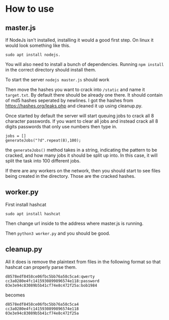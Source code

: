 # How to use

## master.js

If NodeJs isn't installed, installing it would a good first step.
On linux it would look something like this.
```
sudo apt install nodejs.
```
You will also need to install a bunch of dependencies. Running `npm install` in the correct directory should install them.

To start the server `nodejs master.js` should work

Then move the hashes you want to crack into `/static` and name it `target.txt`. By default there should be already one there. It should contain of md5 hashes seperated by newlines. I got the hashes from https://hashes.org/leaks.php and cleaned it up using cleanup.py.

Once started by default the server will start
queuing jobs to crack all 8 character passwords. If you want to clear all jobs and instead crack all 8 digits passwords that only use numbers then type in.
```
jobs = []
generateJobs("?d".repeat(8),100);
```

the `generateJobs()` method takes in a string, indicating the pattern to be cracked, and how many jobs it should be split up into. In this case, it will split the task into 100 different jobs.

If there are any workers on the network, then you should start to see files being created in the directory. Those are the cracked hashes.
## worker.py
First install hashcat
```
sudo apt install hashcat
```

Then change url inside to the address where master.js is running.

Then `python3 worker.py` and you should be good. 


## cleanup.py
All it does is remove the plaintext from files in the following format so that hashcat can properly parse them.
```
d8578edf8458ce06fbc5bb76a58c5ca4:qwerty
cc3a0280e4fc1415930899896574e118:password
03e3e94c83089b5b41cf74e8c472f25a:bob1984
```

becomes 

```
d8578edf8458ce06fbc5bb76a58c5ca4
cc3a0280e4fc1415930899896574e118
03e3e94c83089b5b41cf74e8c472f25a
```
